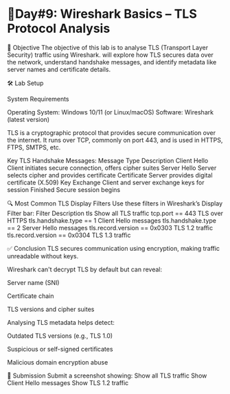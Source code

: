 # 🚀Day#9: Wireshark Basics – TLS Protocol Analysis

🎯 Objective
The objective of this lab is to analyse TLS (Transport Layer Security) traffic using Wireshark. will explore how TLS secures data over the network, understand handshake messages, and identify metadata like server names and certificate details.

🛠️ Lab Setup

System Requirements

Operating System: Windows 10/11 (or Linux/macOS)
Software: Wireshark (latest version)



TLS is a cryptographic protocol that provides secure communication over the internet. It runs over TCP, commonly on port 443, and is used in HTTPS, FTPS, SMTPS, etc.

Key TLS Handshake Messages:
Message Type	Description
Client Hello	Client initiates secure connection, offers cipher suites
Server Hello	Server selects cipher and provides certificate
Certificate	Server provides digital certificate (X.509)
Key Exchange	Client and server exchange keys for session
Finished	Secure session begins

🔍 Most Common TLS Display Filters
Use these filters in Wireshark’s Display Filter bar:
Filter	Description
tls	Show all TLS traffic
tcp.port == 443	TLS over HTTPS
tls.handshake.type == 1	Client Hello messages
tls.handshake.type == 2	Server Hello messages
tls.record.version == 0x0303	TLS 1.2 traffic
tls.record.version == 0x0304	TLS 1.3 traffic

✅ Conclusion
TLS secures communication using encryption, making traffic unreadable without keys.

Wireshark can't decrypt TLS by default but can reveal:

Server name (SNI)

Certificate chain

TLS versions and cipher suites

Analysing TLS metadata helps detect:

Outdated TLS versions (e.g., TLS 1.0)

Suspicious or self-signed certificates

Malicious domain encryption abuse


📸 Submission
Submit a screenshot showing:
Show all TLS traffic
Show Client Hello messages
Show TLS 1.2 traffic